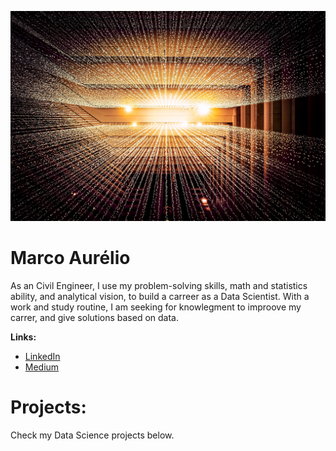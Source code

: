 <p align="center">
  <img src="banner1.jpg" >
</p>

# Marco Aurélio

As an Civil Engineer, I use my problem-solving skills, math and statistics ability, and analytical vision, to build a carreer as a Data Scientist. With a work and study routine, I am seeking for knowlegment to improove my carrer, and give solutions based on data. 


**Links:**
* [LinkedIn](www.linkedin.com/in/marcosilvaa)
* [Medium](https://medium.com/@marcoasilvam159)

# Projects:

Check my Data Science projects below.



